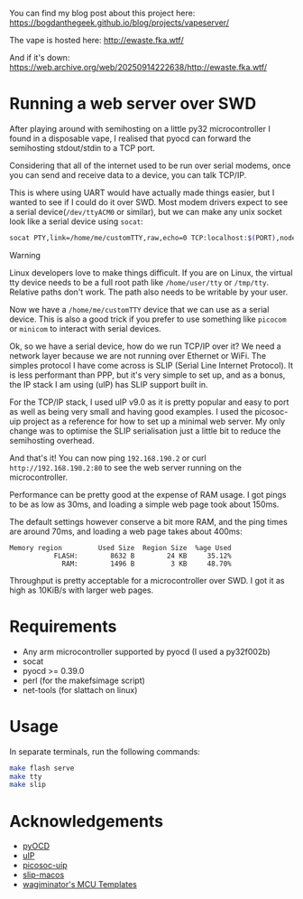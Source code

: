 You can find my blog post about this project here: https://bogdanthegeek.github.io/blog/projects/vapeserver/

The vape is hosted here: http://ewaste.fka.wtf/

And if it's down: https://web.archive.org/web/20250914222638/http://ewaste.fka.wtf/

# Running a web server over SWD
After playing around with semihosting on a little py32 microcontroller I found in a disposable vape, I realised that pyocd can forward the semihosting stdout/stdin to a TCP port.

Considering that all of the internet used to be run over serial modems, once you can send and receive data to a device, you can talk TCP/IP.

This is where using UART would have actually made things easier, but I wanted to see if I could do it over SWD. Most modem drivers expect to see a serial device(`/dev/ttyACM0` or similar), but we can make any unix socket look like a serial device using `socat`:
```sh
socat PTY,link=/home/me/customTTY,raw,echo=0 TCP:localhost:$(PORT),nodelay
```

> [!WARNING]
> Linux developers love to make things difficult. If you are on Linux, the virtual tty device needs to be a full root path like `/home/user/tty` or `/tmp/tty`. Relative paths don't work. The path also needs to be writable by your user.

Now we have a `/home/me/customTTY` device that we can use as a serial device. This is also a good trick if you prefer to use something like `picocom` or `minicom` to interact with serial devices.

Ok, so we have a serial device, how do we run TCP/IP over it? We need a network layer because we are not running over Ethernet or WiFi.
The simples protocol I have come across is SLIP (Serial Line Internet Protocol). It is less performant than PPP, but it's very simple to set up, and as a bonus, the IP stack I am using (uIP) has SLIP support built in.

For the TCP/IP stack, I used uIP v9.0 as it is pretty popular and easy to port as well as being very small and having good examples. I used the picosoc-uip project as a reference for how to set up a minimal web server. My only change was to optimise the SLIP serialisation just a little bit to reduce the semihosting overhead.

And that's it! You can now ping `192.168.190.2` or curl `http://192.168.190.2:80` to see the web server running on the microcontroller.

Performance can be pretty good at the expense of RAM usage.
I got pings to be as low as 30ms, and loading a simple web page took about 150ms.

The default settings however conserve a bit more RAM, and the ping times are around 70ms, and loading a web page takes about 400ms:

```
Memory region         Used Size  Region Size  %age Used
           FLASH:        8632 B        24 KB     35.12%
             RAM:        1496 B         3 KB     48.70%
```

Throughput is pretty acceptable for a microcontroller over SWD.
I got it as high as 10KiB/s with larger web pages.

# Requirements
 - Any arm microcontroller supported by pyocd (I used a py32f002b)
 - socat
 - pyocd >= 0.39.0
 - perl (for the makefsimage script)
 - net-tools (for slattach on linux)

# Usage
In separate terminals, run the following commands:
```sh
make flash serve
make tty
make slip
```

# Acknowledgements
 - [pyOCD](https://github.com/pyocd/pyOCD)
 - [uIP](https://github.com/adamdunkels/uip/tree/uip-0-9)
 - [picosoc-uip](https://github.com/grahamedgecombe/picosoc-uip)
 - [slip-macos](https://github.com/jackqu7/slip-macos)
 - [wagiminator's MCU Templates](https://github.com/wagiminator/MCU-Templates)
